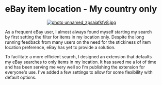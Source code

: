 # eBay item location - My country only

<p align="center"><a href="http://s1239.photobucket.com/user/ttass1/media/unnamed_zpsaiafkfy8.jpg.html" target="_blank"><img src="http://i1239.photobucket.com/albums/ff506/ttass1/unnamed_zpsaiafkfy8.jpg" border="0" alt=" photo unnamed_zpsaiafkfy8.jpg"/></a></p>

As a frequent eBay user, I almost always found myself starting my search by first setting the filter for items in my location only. Despite the long running feedback from many users on the need for the stickiness of item location preference, eBay has yet to provide a solution. 

To facilitate a more efficient search, I designed an extension that defaults my eBay searches to only items in my location. It has saved me a lot of time and has been serving me very well so I'm publishing the extension for everyone's use. I've added a few settings to allow for some flexibility with default options. 

